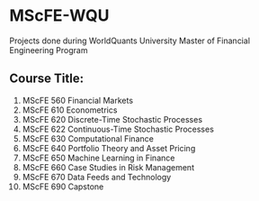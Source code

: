 # MScFE-WQU
Projects done during WorldQuants University Master of Financial Engineering Program

## Course Title:

1.	MScFE 560 Financial Markets
2.	MScFE 610 Econometrics
3.	MScFE 620 Discrete-Time Stochastic Processes
4.	MScFE 622 Continuous-Time Stochastic Processes
5.	MScFE 630 Computational Finance
6.	MScFE 640 Portfolio Theory and Asset Pricing
7.	MScFE 650 Machine Learning in Finance
8.	MScFE 660 Case Studies in Risk Management
9.	MScFE 670 Data Feeds and Technology
10.	MScFE 690 Capstone  

